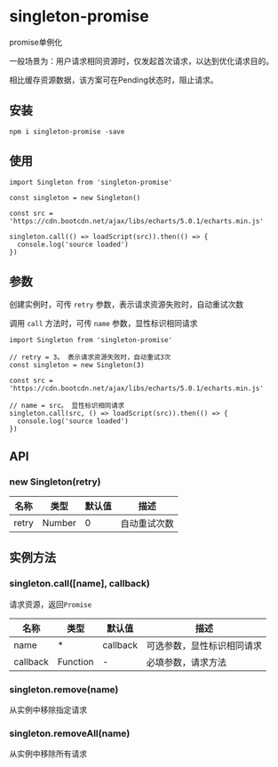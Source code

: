 # singleton-promise

promise单例化

一般场景为：用户请求相同资源时，仅发起首次请求，以达到优化请求目的。

相比缓存资源数据，该方案可在Pending状态时，阻止请求。

## 安装

```
npm i singleton-promise -save
```


## 使用

```
import Singleton from 'singleton-promise'

const singleton = new Singleton()

const src = 'https://cdn.bootcdn.net/ajax/libs/echarts/5.0.1/echarts.min.js'

singleton.call(() => loadScript(src)).then(() => {
  console.log('source loaded')
})

```


## 参数

创建实例时，可传 `retry` 参数，表示请求资源失败时，自动重试次数

调用 `call` 方法时，可传 `name` 参数，显性标识相同请求

```
import Singleton from 'singleton-promise'

// retry = 3。 表示请求资源失败时，自动重试3次
const singleton = new Singleton(3)

const src = 'https://cdn.bootcdn.net/ajax/libs/echarts/5.0.1/echarts.min.js'

// name = src。 显性标识相同请求
singleton.call(src, () => loadScript(src)).then(() => {
  console.log('source loaded')
})
```

## API

### new Singleton(retry)

|名称|类型|默认值|描述|
|-|-|-|-|
|retry|Number|0|自动重试次数|

## 实例方法

### singleton.call([name], callback)

请求资源，返回`Promise`

|名称|类型|默认值|描述|
|-|-|-|-|
|name|*|callback|可选参数，显性标识相同请求|
|callback|Function|-|必填参数，请求方法|

### singleton.remove(name)

从实例中移除指定请求

### singleton.removeAll(name)

从实例中移除所有请求

